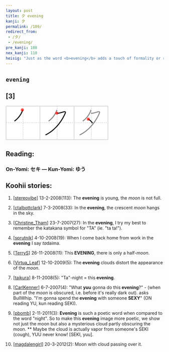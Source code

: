 ```yaml
---
layout: post
title: 夕 evening
kanji: 夕
permalink: /109/
redirect_from:
 - /夕/
 - /evening/
pre_kanji: 108
nex_kanji: 110
heisig: "Just as the word <b>evening</b> adds a touch of formality or romanticism to the ordinary word &quot;night,&quot; so the kanji for <b>evening</b> takes the ordinary looking <i>moon</i> in the night sky and has a cloud pass over it (as we saw in the last frame)."
---
```


## `evening`

## [3]

<div class="stroke"><img src="../images/E5A495.png" /></div>

## Reading:

### On-Yomi: セキ &mdash; Kun-Yomi: ゆう

## Koohii stories:

1) [<a href="http://kanji.koohii.com/profile/stereovibe">stereovibe</a>] 13-2-2008(113): The<strong> evening</strong> is young, the <em>moon</em> is not full. 

2) [<a href="http://kanji.koohii.com/profile/ctalbottclark">ctalbottclark</a>] 7-3-2008(33): In the<strong> evening</strong>, the crescent <em>moon</em> hangs in the sky. 

3) [<a href="http://kanji.koohii.com/profile/Christine_Tham">Christine_Tham</a>] 23-7-2007(27): In the<strong> evening</strong>, I try my best to remember the katakana symbol for &quot;TA&quot; (ie. &quot;ta ta!&quot;). 

4) [<a href="http://kanji.koohii.com/profile/sprutnik">sprutnik</a>] 4-10-2008(19): When I come back home from work in the<strong> evening</strong> I say <em>ta</em>daima. 

5) [<a href="http://kanji.koohii.com/profile/TerryS">TerryS</a>] 26-11-2008(11): This<strong> EVENING</strong>, there is only a half-<em>moon</em>. 

6) [<a href="http://kanji.koohii.com/profile/Virtua_Leaf">Virtua_Leaf</a>] 12-10-2009(5): The<strong> evening</strong> clouds distort the appearance of the <em>moon</em>. 

7) [<a href="http://kanji.koohii.com/profile/taikura">taikura</a>] 8-11-2008(5): &quot;Ta&quot;-night = this<strong> evening</strong>. 

8) [<a href="http://kanji.koohii.com/profile/CarlKenner">CarlKenner</a>] 6-7-2007(4): &quot;What <strong>yuu</strong> gonna do this<strong> evening</strong>?&quot; - (when part of the <em>moon</em> is obscured, i.e. before it&#039;s really dark out). asks BullWhip. &quot;I&#039;m gonna spend the<strong> evening</strong> with someone <strong>SEXY</strong>&quot; (ON reading YU, kun reading SEKI). 

9) [<a href="http://kanji.koohii.com/profile/pbomb">pbomb</a>] 2-11-2011(3): <strong>Evening</strong> is such a poetic word when compared to the word &quot;night&quot;. So to make this<strong> evening</strong> image more poetic, we show not just the moon but also a mysterious cloud partly obscuring the moon. ** Maybe the cloud is actually vapor from someone&#039;s SEKI (cough), YUU never know! [SEKI, yuu]. 

10) [<a href="http://kanji.koohii.com/profile/magdalengirl">magdalengirl</a>] 20-3-2012(2): Moon with cloud passing over it. 
